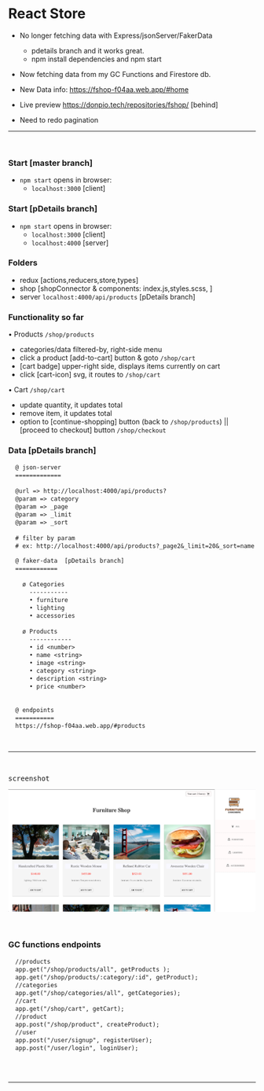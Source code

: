 # React Store

- No longer fetching data with Express/jsonServer/FakerData
  * pdetails branch and it works great.
  * npm install dependencies and npm start
- Now fetching data from my GC Functions and Firestore db.

- New Data info:  https://fshop-f04aa.web.app/#home
- Live preview https://donpio.tech/repositories/fshop/  [behind]
- Need to redo pagination


<hr />
<br />




### Start [master branch]
- `npm start` opens in browser:
  + `localhost:3000` [client]


### Start [pDetails branch]
- `npm start` opens in browser:
  + `localhost:3000` [client]
  + `localhost:4000` [server]


### Folders
- redux [actions,reducers,store,types]
- shop [shopConnector & components: index.js,styles.scss, ]
- server `localhost:4000/api/products`  [pDetails branch]


### Functionality so far

• Products  `/shop/products`
- categories/data filtered-by, right-side menu
- click a product [add-to-cart] button & goto `/shop/cart`
- [cart badge] upper-right side, displays items currently on cart
- click [cart-icon] svg, it routes to `/shop/cart`



• Cart `/shop/cart`

- update quantity, it updates total
- remove item, it updates total
- option to [continue-shopping] button (back to `/shop/products`) || [proceed to checkout]
  button `/shop/checkout`


### Data [pDetails branch]

```
  @ json-server
  =============

  @url => http://localhost:4000/api/products?
  @param => category
  @param => _page
  @param => _limit
  @param => _sort

  # filter by param
  # ex: http://localhost:4000/api/products?_page2&_limit=20&_sort=name

```


```
  @ faker-data  [pDetails branch]
  ============

    ø Categories
      -----------
      • furniture
      • lighting
      • accessories

    ø Products
      ------------
      • id <number>
      • name <string>
      • image <string>
      • category <string>
      • description <string>
      • price <number>


  @ endpoints
  ===========
  https://fshop-f04aa.web.app/#products

```




<br />
<hr />
<br />

<kbd>screenshot</kbd>

![](src/images/screenshot.png)

<br/>








### GC functions endpoints

```
  //products
  app.get("/shop/products/all", getProducts );
  app.get("/shop/products/:category/:id", getProduct);
  //categories
  app.get("/shop/categories/all", getCategories);
  //cart
  app.get("/shop/cart", getCart);
  //product
  app.post("/shop/product", createProduct);
  //user
  app.post("/user/signup", registerUser);
  app.post("/user/login", loginUser);

```






<br />
<br />

<hr />



